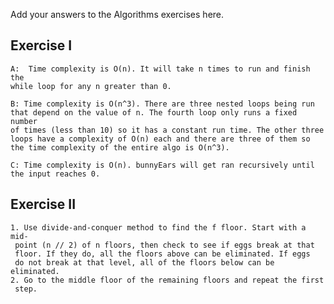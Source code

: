 Add your answers to the Algorithms exercises here.

## Exercise I

    A:  Time complexity is O(n). It will take n times to run and finish the
    while loop for any n greater than 0.
    
    B: Time complexity is O(n^3). There are three nested loops being run
    that depend on the value of n. The fourth loop only runs a fixed number
    of times (less than 10) so it has a constant run time. The other three
    loops have a complexity of O(n) each and there are three of them so 
    the time complexity of the entire algo is O(n^3).
    
    C: Time complexity is O(n). bunnyEars will get ran recursively until
    the input reaches 0.
    
## Exercise II

    1. Use divide-and-conquer method to find the f floor. Start with a mid-
     point (n // 2) of n floors, then check to see if eggs break at that 
     floor. If they do, all the floors above can be eliminated. If eggs
     do not break at that level, all of the floors below can be eliminated.
    2. Go to the middle floor of the remaining floors and repeat the first
     step.
    